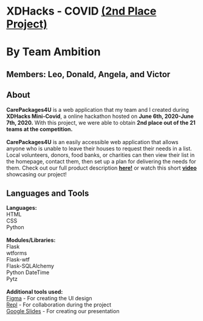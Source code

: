 # XDHacks - COVID [(2nd Place Project)](https://mini.xdhacks.com/van/xdhacks-covid)
# By Team Ambition
## **Members: Leo, Donald, Angela, and Victor**
## About
**CarePackages4U** is a web application that my team and I created during **XDHacks Mini-Covid**, a online hackathon hosted on **June 6th, 2020-June 7th, 2020.** With this project, we were able to obtain **2nd place out of the 21 teams at the competition.**
<br />
<br />
     **CarePackages4U** is an easily accessible web application that allows anyone who is unable to leave their houses to request their needs in a list. Local volunteers, donors, food banks, or charities can then view their list in the homepage, contact them, then set up a plan for delivering the needs for them. Check out our full product description [**here!**](https://docs.google.com/presentation/d/e/2PACX-1vT1LJSLl0Z23vlOB85TWzxkdg2SoNmK6iAD0qhNeztc8oaRX2forELng5JmbBCLlNxqIqWITkGGG1l1/pub?start=true&loop=false&delayms=15000&slide=id.p) or watch this short [**video**](https://www.youtube.com/watch?v=zyt20a6v2qw) showcasing our project!
## Languages and Tools
**Languages:** <br />
HTML
<br />CSS
<br />Python <br />
<br />**Modules/Libraries:**
<br />Flask
<br />wtforms
<br />Flask-wtf
<br />Flask-SQLAlchemy
<br />Python DateTime
<br />Pytz <br />
<br /> **Additional tools used:**<br />
[Figma](https://www.figma.com/) - For creating the UI design 
<br />[Repl](https://repl.it/) - For collaboration during the project
<br />[Google Slides](https://www.google.ca/slides/about/) - For creating our presentation


